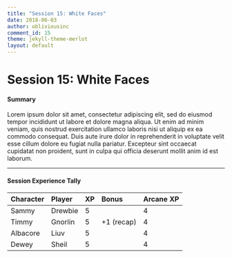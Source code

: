 ```yaml
---
title: "Session 15: White Faces"
date: 2018-06-03
author: obliviousinc
comment_id: 15
theme: jekyll-theme-merlot
layout: default
---
```


# Session 15: White Faces

#### Summary

Lorem ipsum dolor sit amet, consectetur adipiscing elit, sed do eiusmod tempor incididunt ut labore et dolore magna aliqua. Ut enim ad minim veniam, quis nostrud exercitation ullamco laboris nisi ut aliquip ex ea commodo consequat. Duis aute irure dolor in reprehenderit in voluptate velit esse cillum dolore eu fugiat nulla pariatur. Excepteur sint occaecat cupidatat non proident, sunt in culpa qui officia deserunt mollit anim id est laborum.

* * *

#### Session Experience Tally

| Character | Player  | XP  | Bonus      | Arcane XP |
|:--------- |:------- |:--- |:---------- |:--------- |
| Sammy     | Drewbie | 5   |            | 4         |
| Timmy     | Gnorlin | 5   | +1 (recap) | 4         |
| Albacore  | Liuv    | 5   |            | 4         |
| Dewey     | Sheil   | 5   |            | 4         |